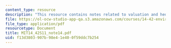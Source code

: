 ```yaml
---
content_type: resource
description: "This resource contains notes related to valuation and hedonics.\r\n"
file: https://ol-ocw-studio-app-qa.s3.amazonaws.com/courses/14-42-environmental-policy-and-economics-spring-2011/f13d3803907b98e41e400f59ddc7b254_MIT14_42S11_note14.pdf
file_type: application/pdf
resourcetype: Document
title: MIT14_42S11_note14.pdf
uid: f13d3803-907b-98e4-1e40-0f59ddc7b254
---
```

